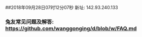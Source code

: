 ##2018年09月28日07时12分07秒 新址: 142.93.240.133
### 兔友常见问题及解答: https://github.com/wanggonging/d/blob/w/FAQ.md
